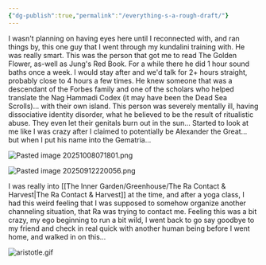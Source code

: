 ```yaml
---
{"dg-publish":true,"permalink":"/everything-s-a-rough-draft/"}
---
```


I wasn't planning on having eyes here until I reconnected with, and ran things by, this one guy that I went through my kundalini training with. He was really smart. This was the person that got me to read The Golden Flower, as-well as Jung's Red Book. For a while there he did 1 hour sound baths once a week. I would stay after and we'd talk for 2+ hours straight, probably close to 4 hours a few times. He knew someone that was a descendant of the Forbes family and one of the scholars who helped translate the Nag Hammadi Codex (it may have been the Dead Sea Scrolls)... with their own island. This person was severely mentally ill, having dissociative identity disorder, what he believed to be the result of ritualistic abuse. They even let their genitals burn out in the sun... Started to look at me like I was crazy after I claimed to potentially be Alexander the Great...  but when I put his name into the Gematria...


![Pasted image 20251008071801.png](/img/user/images/Pasted%20image%2020251008071801.png)

![Pasted image 20250912220056.png](/img/user/images/Pasted%20image%2020250912220056.png)

I was really into [[The Inner Garden/Greenhouse/The Ra Contact & Harvest\|The Ra Contact & Harvest]] at the time, and after a yoga class, I had this weird feeling that I was supposed to somehow organize another channeling situation, that Ra was trying to contact me. Feeling this was a bit crazy, my ego beginning to run a bit wild, I went back to go say goodbye to my friend and check in real quick with another human being before I went home, and walked in on this...

![aristotle.gif](/img/user/images/aristotle.gif)